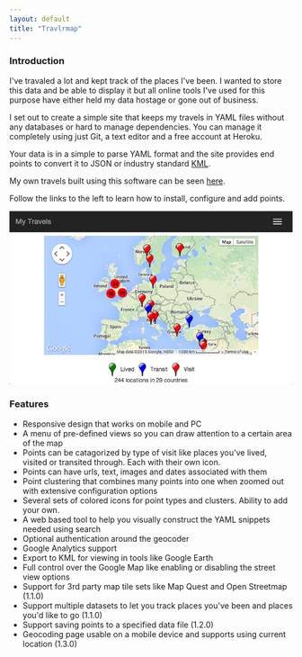 ```yaml
---
layout: default
title: "Travlrmap"
---
```


### Introduction

I've travaled a lot and kept track of the places I've been.  I wanted to store this data and be able to display it but all online tools I've used for this purpose have either held my data hostage or gone out of business.

I set out to create a simple site that keeps my travels in YAML files without any databases or hard to manage dependencies.  You can manage it completely using just Git, a text editor and a free account at Heroku.

Your data is in a simple to parse YAML format and the site provides end points to convert it to JSON or industry standard [KML](http://en.wikipedia.org/wiki/Keyhole_Markup_Language).

My own travels built using this software can be seen [here](http://travels.devco.net/).

Follow the links to the left to learn how to install, configure and add points.

![Preview](travlrmap-preview.png)

### Features

  * Responsive design that works on mobile and PC
  * A menu of pre-defined views so you can draw attention to a certain area of the map
  * Points can be catagorized by type of visit like places you've lived, visited or transited through.  Each with their own icon.
  * Points can have urls, text, images and dates associated with them
  * Point clustering that combines many points into one when zoomed out with extensive configuration options
  * Several sets of colored icons for point types and clusters.  Ability to add your own.
  * A web based tool to help you visually construct the YAML snippets needed using search
  * Optional authentication around the geocoder
  * Google Analytics support
  * Export to KML for viewing in tools like Google Earth
  * Full control over the Google Map like enabling or disabling the street view options
  * Support for 3rd party map tile sets like Map Quest and Open Streetmap (1.1.0)
  * Support multiple datasets to let you track places you've been and places you'd like to go (1.1.0)
  * Support saving points to a specified data file (1.2.0)
  * Geocoding page usable on a mobile device and supports using current location (1.3.0)
